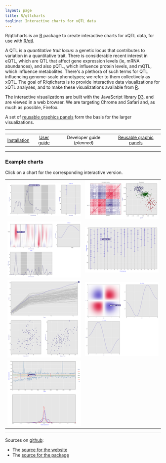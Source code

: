 ```yaml
---
layout: page
title: R/qtlcharts
tagline: Interactive charts for xQTL data
---
```


R/qtlcharts is an [R](http://www.r-project.org) package to create
interactive charts for xQTL data, for use
with [R/qtl](http://www.rqtl.org).

A QTL is a _quantitative trait locus_: a genetic locus that
contributes to variation in a quantitative trait. There is
considerable recent interest in eQTL, which are QTL that affect gene
expression levels (ie, mRNA abundances), and also pQTL, which
influence protein levels, and mQTL, which influence
metabolites. There's a plethora of such terms for QTL influencing
genome-scale phenotypes; we refer to them collectively as xQTL. The
goal of R/qtlcharts is to provide interactive data visualizations for xQTL
analyses, and to make these visualizations available from [R](http://www.r-project.org).

The interactive visualizations are built with the JavaScript library
[D3](http://d3js.org), and are viewed in a web browser. We are
targeting Chrome and Safari and, as much as possible, Firefox.

A set of [reusable graphics panels](pages/panels.html) form the basis
for the larger visualizations.

---

|                                         |                                               |                                      |                                              |
| :-------------------------------------: | :-------------------------------------------: | :----------------------------------: | :------------------------------------------: |
| [Installation](pages/installation.html) | [User guide](assets/vignettes/userGuide.html) | Developer guide (<em>planned</em>)   | [Reusable graphic panels](pages/panels.html) |

---

### Example charts

Click on a chart for the corresponding interactive version.

<link href="assets/css/image_table.css" rel="stylesheet" />

|                                                                                                                   |                                                                                                       |
| :---------------------------------------------------------------------------------------------------------------: | :---------------------------------------------------------------------------------------------------: |
| [![iplotScanone example](assets/pics/charts/iplotScanone.png)](assets/chartexamples/iplotScanone_example.html)    | [![iplotCorr example](assets/pics/charts/iplotCorr.png)](assets/chartexamples/iplotCorr_example.html) |
| [![iplotMScanone example](assets/pics/charts/iplotMScanone.png)](assets/chartexamples/iplotMScanone_example.html) | [![iplotMap example](assets/pics/charts/iplotMap.png)](assets/chartexamples/iplotMap_example.html)    |
| [![iplotCurves example](assets/pics/charts/iplotCurves.png)](assets/chartexamples/iplotCurves_example.html)       | [![iheatmap example](assets/pics/charts/iheatmap.png)](assets/chartexamples/iheatmap_example.html)    |
| [![iboxplot example](assets/pics/charts/iboxplot.png)](assets/chartexamples/iboxplot_example.html)                |                                                                                                       |


---

Sources on [github](http://github.com):

- The [source for the website](https://github.com/kbroman/qtlcharts/tree/gh-pages)
- The [source for the package](https://github.com/kbroman/qtlcharts/tree/master)
